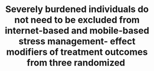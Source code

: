 --- 
abstract: '' 
authors: 
 - Kweisel
 -  D Lehr
 -  E Heber
 -  zarski
 -  M Berking
 -  H Riper
 -  admin
doi: '' 
featured: false 
publication: '*Journal of medical Internet research*, 151' 
publication_short: '' 
publishDate: '2018-01-01' 
title: 'Severely burdened individuals do not need to be excluded from internet-based and mobile-based stress management- effect modifiers of treatment outcomes from three randomized ' 
url_code: '' 
url_dataset: '' 
url_pdf: '' 
url_poster: '' 
url_project: '' 
url_slides: '' 
url_source: '' 
url_video: '' 
---